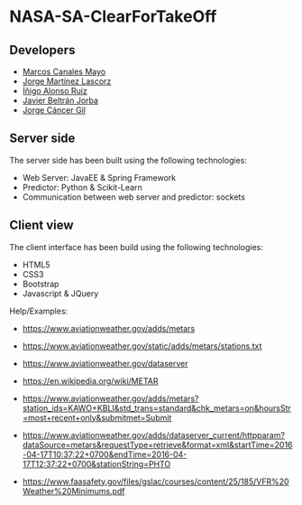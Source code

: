 # NASA-SA-ClearForTakeOff

## Developers
* [Marcos Canales Mayo](https://github.com/MarcosCM) 
* [Jorge Martínez Lascorz](https://github.com/JorgeCoke)
* [Íñigo Alonso Ruiz](https://github.com/Shathe)
* [Javier Beltrán Jorba](https://github.com/MrJavo94)
* [Jorge Cáncer Gil](https://github.com/jorcox)

## Server side
The server side has been built using the following technologies:
* Web Server: JavaEE & Spring Framework
* Predictor: Python & Scikit-Learn
* Communication between web server and predictor: sockets

## Client view
The client interface has been build using the following technologies:
* HTML5
* CSS3
* Bootstrap
* Javascript & JQuery

Help/Examples:
* https://www.aviationweather.gov/adds/metars
* https://www.aviationweather.gov/static/adds/metars/stations.txt
* https://www.aviationweather.gov/dataserver
* https://en.wikipedia.org/wiki/METAR
* https://www.aviationweather.gov/adds/metars?station_ids=KAWO+KBLI&std_trans=standard&chk_metars=on&hoursStr=most+recent+only&submitmet=Submit
* https://www.aviationweather.gov/adds/dataserver_current/httpparam?dataSource=metars&requestType=retrieve&format=xml&startTime=2016-04-17T10:37:22+0700&endTime=2016-04-17T12:37:22+0700&stationString=PHTO

* https://www.faasafety.gov/files/gslac/courses/content/25/185/VFR%20Weather%20Minimums.pdf
